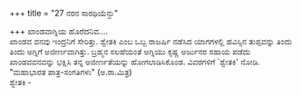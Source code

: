 +++
title = "27 ನರನ ಸಾರಥಿಯೆನ್ದು"

+++
ಖಾಂಡವಾಗ್ನಿಯ ಹೊರೆದನಿವ....  
ಖಾಂಡವ ವನವು ಇಂದ್ರನಿಗೆ ಸೇರಿತ್ತು. ಶ್ವೇತಕಿ ಎಂಬ ಒಬ್ಬ ರಾಜರ್ಷಿ ನಡೆಸಿದ ಯಾಗಗಳಲ್ಲಿ ಹವಿಸ್ಸಿನ ತುಪ್ಪವನ್ನು ತಿಂದು ತಿಂದು ಅಗ್ನಿಗೆ ಅಜೀರ್ಣವಾಗಿತ್ತು. ಬ್ರಹ್ಮನ ಸಲಹೆಯಂತೆ ಅಗ್ನಿಯು ಕೃಷ್ಣ ಅರ್ಜುನರ ಸಹಾಯ ಪಡೆದು ಖಾಂಡವವನವನ್ನು ಭಕ್ಷಿಸಿ ತನ್ನ ಅಜೀರ್ಣತೆಯನ್ನು ಹೋಗಲಾಡಿಸಿಕೊಂಡ. ವಿವರಗಳಿಗೆ `ಶ್ವೇತಕಿ' ನೋಡಿ. "ಮಹಾಭಾರತ ಪಾತ್ರ-ಸಂಗತಿಗಳು" (ಅ.ರಾ.ಮಿತ್ರ)  
ಶ್ವೇತಕಿ -